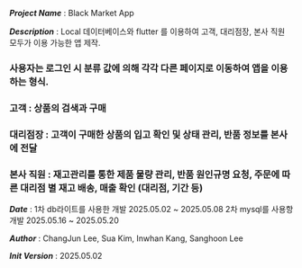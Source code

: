 ***Project Name*** : Black Market App

***Description*** : Local 데이터베이스와 flutter 를 이용하여 고객, 대리점장, 본사 직원 모두가 이용 가능한 앱 제작.




###                 사용자는 로그인 시 분류 값에 의해 각각 다른 페이지로 이동하여 앱을 이용하는 형식. 
###                 고객     : 상품의 검색과 구매
###                 대리점장  : 고객이 구매한 상품의 입고 확인 및 상태 관리, 반품 정보를 본사에 전달
###                 본사 직원 : 재고관리를 통한 제품 물량 관리, 반품 원인규명 요청, 주문에 따른 대리점 별 재고 배송, 매출 확인 (대리점, 기간 등) 




***Date*** : 
1차 db라이트를 사용한 개발 
2025.05.02 ~ 2025.05.08
2차 mysql를 사용항 개발 
2025.05.16 ~ 2025.05.20

***Author*** : ChangJun Lee, Sua Kim, Inwhan Kang, Sanghoon Lee

***Init Version*** : 2025.05.02
